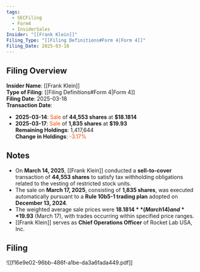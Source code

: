 ```yaml
---
tags:
  - SECFiling
  - Form4
  - InsiderSales
Insider: "[[Frank Klein]]"
Filing_Type: "[[Filing Definitions#Form 4|Form 4]]"
Filing_Date: 2025-03-18
---
```


## Filing Overview

**Insider Name**: [[Frank Klein]]  
**Type of Filing**: [[Filing Definitions#Form 4|Form 4]]  
**Filing Date**: 2025-03-18  
**Transaction Date**:  
  - **2025-03-14**: <span style="color:orangered">Sale</span> of **44,553 shares** at **$18.1814**  
  - **2025-03-17**: <span style="color:orangered">Sale</span> of **1,835 shares** at **$19.93**  
**Remaining Holdings**: 1,417,644  
**Change in Holdings**: <span style="color:orangered">-3.17%</span>  


## Notes

- On **March 14, 2025**, [[Frank Klein]] conducted a **sell-to-cover** transaction of **44,553 shares** to satisfy tax withholding obligations related to the vesting of restricted stock units.
- The sale on **March 17, 2025**, consisting of **1,835 shares**, was executed automatically pursuant to a **Rule 10b5-1 trading plan** adopted on **December 13, 2024**.
- The weighted average sale prices were **$18.1814** (March 14) and **$19.93** (March 17), with trades occurring within specified price ranges.
- [[Frank Klein]] serves as **Chief Operations Officer** of Rocket Lab USA, Inc.


## Filing

![[f16e9e02-96bb-486f-a1be-da3a6fada449.pdf]]
